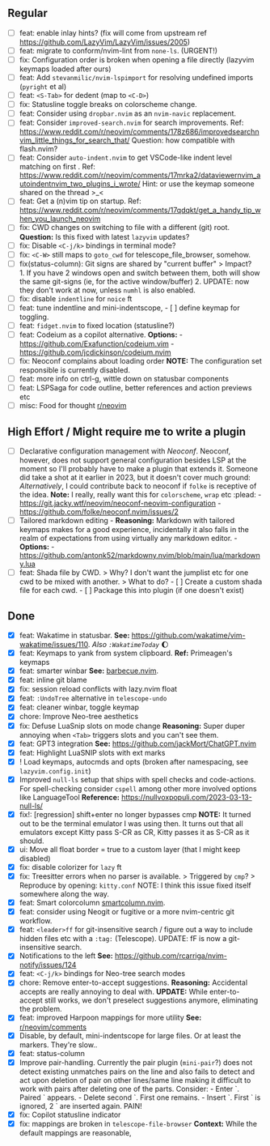 ## Regular

- [ ] feat: enable inlay hints? (fix will come from upstream ref https://github.com/LazyVim/LazyVim/issues/2005)
- [ ] feat: migrate to conform/nvim-lint from `none-ls`. (URGENT!)
- [ ] fix: Configuration order is broken when opening a file directly (lazyvim keymaps loaded after ours)
- [ ] feat: Add `stevanmilic/nvim-lspimport` for resolving undefined imports (`pyright` et al)
- [ ] feat: `<S-Tab>` for dedent (map to `<C-D>`)
- [ ] fix: Statusline toggle breaks on colorscheme change.
- [ ] feat: Consider using `dropbar.nvim` as an `nvim-navic` replacement.
- [ ] feat: Consider `improved-search.nvim` for search improvements.
      Ref: https://www.reddit.com/r/neovim/comments/178z686/improvedsearchnvim_little_things_for_search_that/
      Question: how compatible with flash.nvim?
- [ ] feat: Consider `auto-indent.nvim` to get VSCode-like indent level matching on first <TAB>.
      Ref: https://www.reddit.com/r/neovim/comments/17mrka2/dataviewernvim_autoindentnvim_two_plugins_i_wrote/
      Hint: or use the keymap someone shared on the thread >\_<
- [ ] feat: Get a (n)vim tip on startup.
      Ref: https://www.reddit.com/r/neovim/comments/17qdqkt/get_a_handy_tip_when_you_launch_neovim
- [ ] fix: CWD changes on switching to file with a different (git) root.
      **Question:** Is this fixed with latest `lazyvim` updates?
- [ ] fix: Disable `<C-j/k>` bindings in terminal mode?
- [ ] fix: `<C-W>` still maps to `goto_cwd` for telescope_file_browser, somehow.
- [ ] fix(status-column): Git signs are shared by "current buffer" > Impact?  
       1. If you have 2 windows open and switch between them, both
          will show the same git-signs (ie, for the active window/buffer)
      2. UPDATE: now they don't work at now, unless `numhl` is also enabled.
- [ ] fix: disable `indentline` for `noice` ft
- [ ] feat: tune indentline and mini-indentscope, - [ ] define keymap for toggling.
- [ ] feat: `fidget.nvim` to fixed location (statusline?)
- [ ] feat: Codeium as a copilot alternative.
      **Options:** - https://github.com/Exafunction/codeium.vim - https://github.com/jcdickinson/codeium.nvim
- [ ] fix: Neoconf complains about loading order
      **NOTE:** The configuration set responsible is currently disabled.
- [ ] feat: more info on ctrl-g, wittle down on statusbar components
- [ ] feat: LSPSaga for code outline, better references and action previews etc
- [ ] misc: Food for thought
      [r/neovim](https://www.reddit.com/r/neovim/comments/11rzy1k/why_isnt_using_sidebars_to_display_information/)

## High Effort / Might require me to write a plugin

- [ ] Declarative configuration management with _Neoconf_. Neoconf, however, does not support general
      configuration besides LSP at the moment so I'll probably have to make a plugin that extends it.
      Someone did take a shot at it earlier in 2023, but it doesn't cover much ground:
      _Alternatively_, I could contribute back to neoconf if `folke` is receptive of the idea.
      **Note:** I really, really want this for `colorscheme`, `wrap` etc :plead: - https://git.jacky.wtf/neovim/neoconf-neovim-configuration - https://github.com/folke/neoconf.nvim/issues/2
- [ ] Tailored markdown editing - **Reasoning:** Markdown with tailored keymaps makes for a good experience,
      incidentally it also falls in the realm of expectations from using
      virtually any markdown editor. - **Options:** - https://github.com/antonk52/markdowny.nvim/blob/main/lua/markdowny.lua
- [ ] feat: Shada file by CWD. > Why?
      I don't want the jumplist etc for one cwd to be mixed with another. > What to do? - [ ] Create a custom shada file for each cwd. - [ ] Package this into plugin (if one doesn't exist)

## Done

- [x] feat: Wakatime in statusbar.
      **See:** https://github.com/wakatime/vim-wakatime/issues/110.
      _Also `:WakatimeToday`_ :moon:
- [x] feat: Keymaps to yank from system clipboard.
      **Ref:** Primeagen's keymaps
- [x] feat: smarter winbar
      **See:** [barbecue.nvim](https://github.com/utilyre/barbecue.nvim).
- [x] feat: inline git blame
- [x] fix: session reload conflicts with lazy.nvim float
- [x] feat: `:UndoTree` alternative in `telescope-undo`
- [x] feat: cleaner winbar, toggle keymap
- [x] chore: Improve Neo-tree aesthetics
- [x] fix: Defuse LuaSnip slots on mode change
      **Reasoning:** Super duper annoying when `<Tab>` triggers slots and you can't see them.
- [x] feat: GPT3 integration
      **See:** https://github.com/jackMort/ChatGPT.nvim
- [x] feat: Highlight LuaSNIP slots with ext marks
- [x] ! Load keymaps, autocmds and opts (broken after namespacing, see `lazyvim.config.init`)
- [x] Improved `null-ls` setup that ships with spell checks and code-actions.
      For spell-checking consider `cspell` among other more involved options like LanguageTool
      **Reference:** https://nullvoxpopuli.com/2023-03-13-null-ls/
- [x] fix!: [regression] shift+enter no longer bypasses cmp
      **NOTE:** It turned out to be the terminal emulator I was using then. It turns
      out that all emulators except Kitty pass S-CR as CR, Kitty passes it as S-CR as it should.
- [x] ui: Move all float border = true to a custom layer (that I might keep disabled)
- [x] fix: disable colorizer for `lazy` ft
- [x] fix: Treesitter errors when no parser is available. > Triggered by `cmp`? > Reproduce by opening: `kitty.conf`
      NOTE: I think this issue fixed itself somewhere along the way.
- [x] feat: Smart colorcolumn
      [smartcolumn.nvim](https://github.com/m4xshen/smartcolumn.nvim).
- [x] feat: consider using Neogit or fugitive or a more nvim-centric
      git workflow.
- [x] feat: `<leader>ff` for git-insensitive search / figure out a way to include hidden files etc
      with a `:tag:` (Telescope).
      UPDATE: <leader>fF is now a git-insensitive search.
- [x] Notifications to the left
      **See:** https://github.com/rcarriga/nvim-notify/issues/124
- [x] feat: `<C-j/k>` bindings for Neo-tree search modes
- [x] chore: Remove enter-to-accept suggestions.
      **Reasoning:** Accidental accepts are really annoying to deal with.
      **UPDATE:** While enter-to-accept still works, we don't preselect
      suggestions anymore, eliminating the problem.
- [x] feat: improved Harpoon mappings for more utility
      **See:** [r/neovim/comments](https://www.reddit.com/r/neovim/comments/11r4ecp/comment/jc6rdjv/?utm_source=share&utm_medium=web2x&context=3)
- [x] Disable, by default, mini-indentscope for large files. Or at least the markers. They're slow..
- [x] feat: status-column
- [x] Improve pair-handling. Currently the pair plugin (`mini-pair`?) does not
      detect existing unmatches pairs on the line and also fails to detect
      and act upon deletion of pair on other lines/same line making it difficult
      to work with pairs after deleting one of the parts. Consider: - Enter \`. Paired \` appears. - Delete second \`. First one remains. - Insert \`. First \` is ignored, 2 \` are inserted again.
      PAIN!
- [x] fix: Copilot statusline indicator
- [x] fix: <C-F> <C-B> <C-W> mappings are broken in `telescope-file-browser`
      **Context:** While the default mappings are reasonable,
